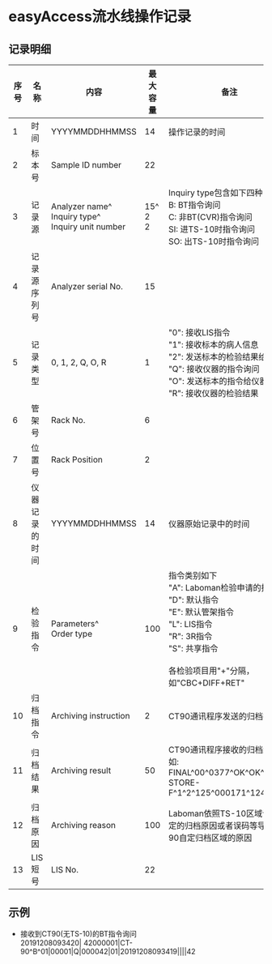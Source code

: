 # easyAccess流水线操作记录
## 记录明细
|序号|名称|内容|最大容量|备注|
|---|---|---|---|---|
|1|时间|YYYYMMDDHHMMSS|14|操作记录的时间|
|2|标本号|Sample ID number|22||
|3|记录源|Analyzer name^<br>Inquiry type^<br>Inquiry unit number|15^<br>2<br>2|Inquiry type包含如下四种<br>B: BT指令询问<br>C: 非BT(CVR)指令询问<br>SI: 进TS-10时指令询问<br>SO: 出TS-10时指令询问|
|4|记录源序列号|Analyzer serial No.|15||
|5|记录类型|0, 1, 2, Q, O, R|1|"0": 接收LIS指令<br>"1": 接收标本的病人信息<br>"2": 发送标本的检验结果给LIS<br>"Q": 接收仪器的指令询问<br>"O": 发送标本的指令给仪器<br>"R": 接收仪器的检验结果|
|6|管架号|Rack No.|6||
|7|位置号|Rack Position|2||
|8|仪器记录的时间|YYYYMMDDHHMMSS|14|仪器原始记录中的时间|
|9|检验指令|Parameters^<br>Order type|100|指令类别如下<br>"A": Laboman检验申请的指令<br>"D": 默认指令<br>"E": 默认管架指令<br>"L": LIS指令<br>"R": 3R指令<br>"S": 共享指令<br><br>各检验项目用"+"分隔，如"CBC+DIFF+RET"|
|10|归档指令|Archiving instruction|2|CT90通讯程序发送的归档指令|
|11|归档结果|Archiving result|50|CT90通讯程序接收的归档结果，如:<br>FINAL^00^0377^OK^OK^OK<br>STORE-F^1^2^125^000171^124^1^OK|
|12|归档原因|Archiving reason|100|Laboman依照TS-10区域设置判定的归档原因或者误码等导致CT-90自定归档区域的原因|
|13|LIS短号|LIS No.|22||
## 示例
- 接收到CT90(无TS-10)的BT指令询问  
  20191208093420|              42000001|CT-90^B^01|00001|Q|000042|01|20191208093419||||42
